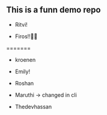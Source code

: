 ## This is a funn demo repo

- Ritvi!


- Firos!!🙌🏻

=======
- kroenen


- Emily!

- Roshan

- Maruthi -> changed in cli
  
- Thedevhassan
